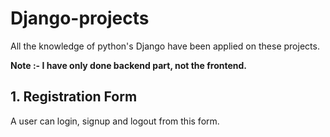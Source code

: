 # Django-projects
All the knowledge of python's Django have been applied on these projects.

**Note :- I have only done backend part, not the frontend.**

## 1. Registration Form
A user can login, signup and logout from this form.
